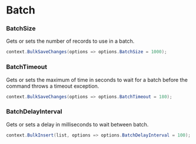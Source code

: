 # Batch

### BatchSize
Gets or sets the number of records to use in a batch.


```csharp
context.BulkSaveChanges(options => options.BatchSize = 1000);
```

### BatchTimeout
Gets or sets the maximum of time in seconds to wait for a batch before the command throws a timeout exception.


```csharp
context.BulkSaveChanges(options => options.BatchTimeout = 180);
```

### BatchDelayInterval
Gets or sets a delay in milliseconds to wait between batch.


```csharp
context.BulkInsert(list, options => options.BatchDelayInterval = 100);
```
